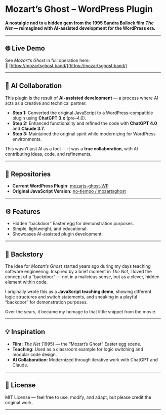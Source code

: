# Mozart’s Ghost – WordPress Plugin

**A nostalgic nod to a hidden gem from the 1995 Sandra Bullock film *The Net* — reimagined with AI-assisted development for the WordPress era.**

---

## 🌐 Live Demo

See *Mozart’s Ghost* in full operation here:  
🔗 [https://mozartsghost.band/](https://mozartsghost.band/)

---

## 🤖 AI Collaboration

This plugin is the result of **AI-assisted development** — a process where AI acts as a creative and technical partner.

- **Step 1:** Converted the original JavaScript to a WordPress-compatible plugin using **ChatGPT 3.x** (pre–4.0).  
- **Step 2:** Enhanced functionality and refined the code with **ChatGPT 4.0** and **Claude 3.7**.  
- **Step 3:** Maintained the original spirit while modernizing for WordPress environments.

This wasn’t just AI as a tool — it was a **true collaboration**, with AI contributing ideas, code, and refinements.

---

## 📂 Repositories

- **Current WordPress Plugin:** [mozarts-ghost-WP](https://github.com/jsohndata/mozarts-ghost-WP)  
- **Original JavaScript Version:** [no-tiempo / mozartsghost](https://github.com/jsohndata/no-tiempo/blob/main/mozartsghost/index.html)

---

## ⚙️ Features

- Hidden “backdoor” Easter egg for demonstration purposes.
- Simple, lightweight, and educational.
- Showcases AI-assisted plugin development.

---

## 📖 Backstory

The idea for *Mozart’s Ghost* started years ago during my days teaching software engineering. Inspired by a brief moment in *The Net*, I loved the concept of a “backdoor” — not in a malicious sense, but as a clever, hidden element within code.

I originally wrote this as a **JavaScript teaching demo**, showing different logic structures and switch statements, and sneaking in a playful “backdoor” for demonstration purposes.  

Over the years, it became my homage to that little snippet from the movie.

---

## 💡 Inspiration

- **Film:** *The Net* (1995) — the “Mozart’s Ghost” Easter egg scene.  
- **Teaching:** Used as a classroom example for logic switching and modular code design.  
- **AI Collaboration:** Modernized through iterative work with ChatGPT and Claude.

---

## 📜 License

MIT License — feel free to use, modify, and adapt, but please credit the original work.

---
